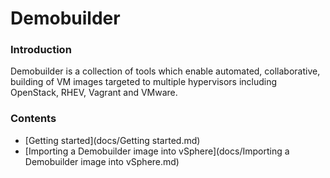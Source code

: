 # Demobuilder

### Introduction

Demobuilder is a collection of tools which enable automated,
collaborative, building of VM images targeted to multiple hypervisors
including OpenStack, RHEV, Vagrant and VMware.

### Contents

- [Getting started](docs/Getting started.md)
- [Importing a Demobuilder image into vSphere](docs/Importing a Demobuilder image into vSphere.md)
